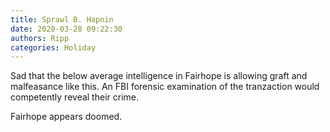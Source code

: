 ```yaml
---
title: Sprawl B. Hapnin
date: 2020-03-28 09:22:30
authors: Ripp
categories: Holiday
---
```


 Sad that the below average intelligence in Fairhope is allowing graft and malfeasance like this. An FBI forensic examination of the tranzaction would competently reveal their crime.

Fairhope appears doomed.